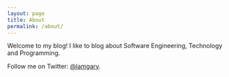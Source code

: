 ```yaml
---
layout: page
title: About
permalink: /about/
---
```


Welcome to my blog! I like to blog about Software Engineering, Technology and Programming. 

Follow me on Twitter: [@lamgary](https://twitter.com/lamgary).
